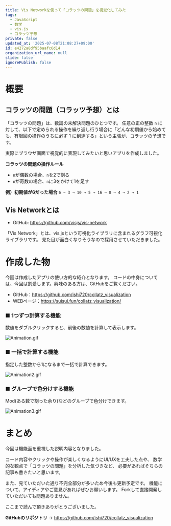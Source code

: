 ```yaml
---
title: Vis Networkを使って「コラッツの問題」を視覚化してみた
tags:
  - JavaScript
  - 数学
  - vis.js
  - コラッツ予想
private: false
updated_at: '2025-07-08T21:08:27+09:00'
id: e4272a8df95baafc6d14
organization_url_name: null
slide: false
ignorePublish: false
---
```

# 概要

## コラッツの問題（コラッツ予想）とは

「コラッツの問題」は、数論の未解決問題のひとつです。
任意の正の整数 `n` に対して、以下で定められる操作を繰り返し行う場合に「どんな初期値から始めても、有限回の操作のうちに必ず 1 に到達する」という主張が、コラッツの予想です。

実際にブラウザ画面で視覚的に表現してみたいと思いアプリを作成しました。

**コラッツの問題の操作ルール**
- `n`が偶数の場合、`n`を2で割る
- `n`が奇数の場合、`n`に3をかけて1を足す

**例）初期値が6だった場合**
`6 → 3 → 10 → 5 → 16 → 8 → 4 → 2 → 1`

## Vis Networkとは

- GitHub: https://github.com/visjs/vis-network

「Vis Network」とは、vis.jsという可視化ライブラリに含まれるグラフ可視化ライブラリです。
見た目が面白くなりそうなので採用させていただきました。

# 作成した物

今回は作成したアプリの使い方的な紹介となります。
コードの中身については、今回は割愛します。興味のある方は、GitHubをご覧ください。

- GitHub：https://github.com/ishi720/collatz_visualization
- WEBページ：https://suisui.fun/collatz_visualization/

### ■ 1つずつ計算する機能

数値をダブルクリックすると、前後の数値を計算して表示します。

![Animation.gif](https://qiita-image-store.s3.ap-northeast-1.amazonaws.com/0/473097/20b6750d-be19-b87e-daf3-a63426e51a6d.gif)

### ■ 一括で計算する機能

指定した整数から1になるまで一括で計算できます。


![Animation2.gif](https://qiita-image-store.s3.ap-northeast-1.amazonaws.com/0/473097/230b3394-1887-83f0-2fa9-65f0a5fe1d5f.gif)

### ■ グループで色分けする機能

Mod(ある数で割った余り)などのグループで色分けできます。

![Animation3.gif](https://qiita-image-store.s3.ap-northeast-1.amazonaws.com/0/473097/a8ff2aab-96b4-1133-5d2b-86420e25c3fb.gif)

# まとめ

今回は機能面を重視した説明内容となりました。

コード内容やクリックや操作が楽しくなるようにUI/UXを工夫した点や、
数学的な観点で「コラッツの問題」を分析した気づきなど、
必要があればそちらの記事も書きたいと思います。

また、見ていただいた通り不完全部分が多いため今後も更新予定です。
機能について、アイディアやご意見があればぜひお願いします。
Forkして直接開発していただいても問題ありません。

ここまで読んで頂きありがとうございました。

**GitHubのリポジトリ** → https://github.com/ishi720/collatz_visualization

